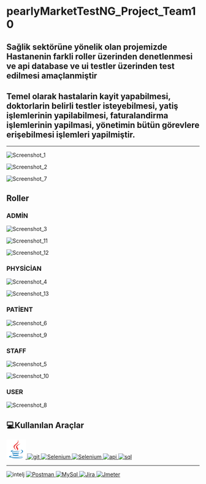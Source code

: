 # pearlyMarketTestNG_Project_Team10
## Sağlik sektörüne yönelik olan projemizde Hastanenin farkli roller üzerinden denetlenmesi ve api database ve ui testler üzerinden test edilmesi amaçlanmiştir
## Temel olarak hastalarin kayit yapabilmesi, doktorlarin belirli testler isteyebilmesi, yatiş işlemlerinin yapilabilmesi, faturalandirma işlemlerinin yapilmasi, yönetimin bütün görevlere erişebilmesi işlemleri yapilmiştir.

<hr/>

![Screenshot_1](https://user-images.githubusercontent.com/101714396/187678334-35345bbc-f331-4f97-8ccb-909af75e5a8f.jpg)

![Screenshot_2](https://user-images.githubusercontent.com/101714396/187678416-85bcbfd8-c789-4f8b-bed5-416d8087e5d0.jpg)

![Screenshot_7](https://user-images.githubusercontent.com/101714396/187680416-a55e8ffc-c012-4b5b-ade4-7e92c067ae66.jpg)



## Roller

### ADMİN

![Screenshot_3](https://user-images.githubusercontent.com/101714396/187679863-1efdd2f9-31d9-4022-b579-04e7539cfd13.jpg)

![Screenshot_11](https://user-images.githubusercontent.com/101714396/187679955-4ee88932-ea9f-44ae-8e93-ea04fadfd80d.jpg)

![Screenshot_12](https://user-images.githubusercontent.com/101714396/187679969-ad623fcd-7e1c-4e70-a51c-8d0afc7d85ba.jpg)



### PHYSİCİAN

![Screenshot_4](https://user-images.githubusercontent.com/101714396/187680029-568e3498-d419-4732-a0f3-aec80bdf3051.jpg)

![Screenshot_13](https://user-images.githubusercontent.com/101714396/187680088-d08bea90-73af-4a51-a634-b5b8ff5bf416.jpg)



### PATİENT

![Screenshot_6](https://user-images.githubusercontent.com/101714396/187680243-002c8cbe-6e9c-4ea3-84e7-41f0f762d999.jpg)

![Screenshot_9](https://user-images.githubusercontent.com/101714396/187680280-0ea77609-c6a5-4ad5-8af8-e8706ad52985.jpg)



### STAFF

![Screenshot_5](https://user-images.githubusercontent.com/101714396/187680323-861e2a6d-ec2c-437e-b4b1-ab59cce7d2ea.jpg)

![Screenshot_10](https://user-images.githubusercontent.com/101714396/187680345-b9c17d38-f3da-4490-83bb-46470a5ea1c9.jpg)




### USER

![Screenshot_8](https://user-images.githubusercontent.com/101714396/187680381-dee9fc7e-39a1-4290-83aa-4b493caf0dd2.jpg)


## 💻Kullanılan Araçlar

<p align="left">

<a href="https://www.java.com" target="_blank" rel="noreferrer"> <img src="https://raw.githubusercontent.com/devicons/devicon/master/icons/java/java-original.svg" alt="java" width="50" height="50"/> </a>
<a href="https://git-scm.com/" target="_blank" rel="noreferrer"> <img src="https://www.vectorlogo.zone/logos/git-scm/git-scm-icon.svg" alt="git" width="40" height="40"/> </a>
<a href="https://www.selenium.com" target="_blank" rel="noreferrer"> <img src="https://camo.githubusercontent.com/4b95df4d6ca7a01afc25d27159804dc5a7d0df41d8131aaf50c9f84847dfda21/68747470733a2f2f73656c656e69756d2e6465762f696d616765732f73656c656e69756d5f6c6f676f5f7371756172655f677265656e2e706e67" alt="Selenium" width="50" height="50"/> </a>
<a href="https://www.selenium.com" target="_blank" rel="noreferrer"> <img src="https://miro.medium.com/max/1400/1*yMHi2ewx74ZE_7Io-0S1yg.png" alt="Selenium" width="100" height="50"/> </a>
<a href="https://www.api.com" target="_blank" rel="noreferrer"> <img src="https://encrypted-tbn0.gstatic.com/images?q=tbn:ANd9GcQFpswKqlwex1UtYOHT6cWIVsJ3dQfEg__lFQ&usqp=CAU" alt="api" width="50" height="50"/> </a>
<a href="https://www.api.com" target="_blank" rel="noreferrer"> <img src="https://encrypted-tbn0.gstatic.com/images?q=tbn:ANd9GcS3m3cQd-M2Gq5QXSik9qJSHGDBW3MvBoWFyA&usqp=CAU" alt="sql" width="50" height="50"/> </a>

</p>
<hr/>
<p align="left >

<a href="https://www.intelj.com" target="_blank" rel="noreferrer"> <img src="https://encrypted-tbn0.gstatic.com/images?q=tbn:ANd9GcQak-N8W03mK25slV1lwM80i0y1obRPPJOaLA&usqp=CAU" alt="intelj" width="80" height="40"/> </a>
<a href="https://www.postman.com" target="_blank" rel="noreferrer"> <img src="https://www.semihduran.com/wp-content/uploads/2020/12/postman.jpg" alt="Postman" width="60" height="40"/> </a>
<a href="https://www.mysql.com" target="_blank" rel="noreferrer"> <img src="https://d1.awsstatic.com/asset-repository/products/amazon-rds/1024px-MySQL.ff87215b43fd7292af172e2a5d9b844217262571.png" alt="MySql" width="80" height="40"/> </a>
<a href="https://www.jira.com" target="_blank" rel="noreferrer"> <img src="https://yardimmasasi.atilim.edu.tr/images/atlassian-jira-logo-large.png" alt="Jira" width="80" height="40"/> </a>
<a href="https://www.jenkins.io/" target="_blank" rel="noreferrer"> <img src="https://media.bitdegree.org/storage/media/images/2018/11/jenkins-interview-questions-logo.png" alt="Jmeter" width="50" height="50"/> </a>
